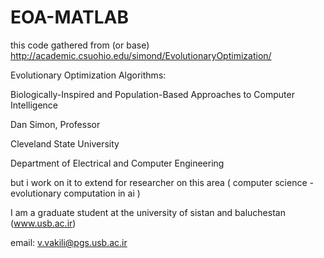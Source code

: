 # EOA-MATLAB

this code gathered from (or base) http://academic.csuohio.edu/simond/EvolutionaryOptimization/

Evolutionary Optimization Algorithms:

Biologically-Inspired and Population-Based Approaches to Computer Intelligence

Dan Simon, Professor

Cleveland State University

Department of Electrical and Computer Engineering

but i work on it to extend for researcher on this area ( computer science - evolutionary computation in ai )

I am a graduate student at the university of sistan and baluchestan (www.usb.ac.ir)

email: v.vakili@pgs.usb.ac.ir
